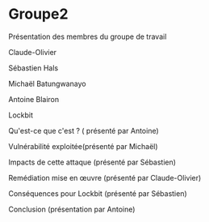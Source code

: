 # Groupe2

Présentation des membres du groupe de travail​

Claude-Olivier​

Sébastien Hals​

Michaël Batungwanayo​

Antoine Blairon​

 Lockbit​

Qu'est-ce que c'est ? ( présenté par Antoine)​

Vulnérabilité exploitée(présenté par Michaël)​

Impacts de cette attaque (présenté par Sébastien)​

Remédiation mise en œuvre (présenté par Claude-Olivier)​

Conséquences pour Lockbit (présenté par Sébastien)​

Conclusion (présentation par Antoine)
